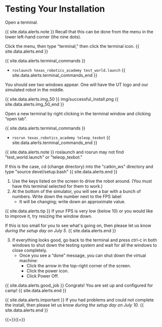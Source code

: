 # Testing Your Installation

Open a terminal.

{{ site.data.alerts.note }}
Recall that this can be done from the menu in the lower left-hand corner (the nine dots).

Click the menu, then type "terminal," then click the terminal icon.
{{ site.data.alerts.end }}

{{ site.data.alerts.terminal_commands }}
* `roslaunch texas_robotics_academy test_world.launch`
{{ site.data.alerts.terminal_commands_end }}

You should see two windows appear. One will have the UT logo and our simulated robot in the middle.

{{ site.data.alerts.img_50 }}
img/successful_install.png
{{ site.data.alerts.img_50_end }}

Open a new terminal by right clicking in the terminal window and clicking “open tab”.

{{ site.data.alerts.terminal_commands }}
* `rosrun texas_robotics_academy teleop_texbot`
{{ site.data.alerts.terminal_commands_end }}

{{ site.data.alerts.note }}
roslaunch and rosrun may not find "test_world.launch" or "teleop_texbot."

If this is the case, cd (change directory) into the "catkin_ws" directory and type "source devel/setup.bash"
{{ site.data.alerts.end }}

1. Use the keys listed on the screen to drive the robot around. (You must have this terminal selected for them to work.)
2. At the bottom of the simulator, you will see a bar with a bunch of numbers. Write down the number next to the FPS label
    * It will be changing; write down an approximate value.

{{ site.data.alerts.tip }}
If your FPS is very low (below 10) or you would like to improve it, try resizing the window down.

If this is too small for you to see what's going on, then please let us know *during the setup day on July 5.*
{{ site.data.alerts.end }}

3. If everything looks good, go back to the terminal and press ctrl-c in both windows to shut down the testing system and wait for all the windows to close completely.
    * Once you see a “done” message, you can shut down the virtual machine:
        * Click the arrow in the top-right corner of the screen.
        * Click the power icon.
        * Click Power Off.

{{ site.data.alerts.good_job }}
Congrats! You are set up and configured for camp!
{{ site.data.alerts.end }}

{{ site.data.alerts.important }}
If you had problems and could not complete the install, then please let us know *during the setup day on July 10.*
{{ site.data.alerts.end }}

{{=}}{{=}}
